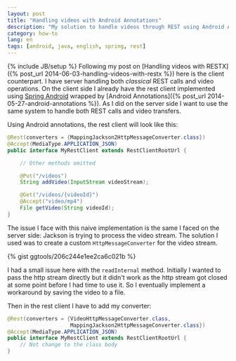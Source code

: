 ```yaml
---
layout: post
title: "Handling videos with Android Annotations"
description: "My solution to handle videos through REST using Android Annotations"
category: how-to
lang: en
tags: [android, java, english, spring, rest]
---
```

{% include JB/setup %}
Following my post on [Handling videos with RESTX]({% post_url 2014-06-03-handling-videos-with-restx %}) here is the client counterpart. I have server handling both *classical* REST calls and video operations. On the client side I already have the rest client implemented using [Spring Android](http://projects.spring.io/spring-android/) wrapped by [Android Annotations]({% post_url 2014-05-27-android-annotations %}). As I did on the server side I want to use the same system to handle both REST calls and video transfers.
<!--more-->

Using Android annotations, the rest client will look like this:

```java
@Rest(converters = {MappingJackson2HttpMessageConverter.class})
@Accept(MediaType.APPLICATION_JSON)
public interface MyRestClient extends RestClientRootUrl {

    // Other methods omitted

    @Put("/videos")
    String addVideo(InputStream videoStream);

    @Get("/videos/{videoId}")
    @Accept("video/mp4")
    File getVideo(String videoId);
}
```

The issue I face with this naive implementation is the same I faced on the server side: Jackson is trying to process the video stream. The solution I used was to create a custom `HttpMessageConverter` for the video stream.

{% gist ggtools/206c244e1ee2ca6c021b %}

I had a small issue here with the `readInternal` method. Initially I wanted to pass the http stream directly but it didn't work as the http stream got closed at some point before I had time to use it. So I eventually implement a workaround by saving the video to a file.

Then in the rest client I have to add my converter:

```java
@Rest(converters = {VideoHttpMessageConverter.class,
                    MappingJackson2HttpMessageConverter.class})
@Accept(MediaType.APPLICATION_JSON)
public interface MyRestClient extends RestClientRootUrl {
    // Not change to the class body
}
```
